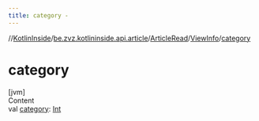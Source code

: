 ```yaml
---
title: category -
---
```

//[KotlinInside](../../../index.md)/[be.zvz.kotlininside.api.article](../../index.md)/[ArticleRead](../index.md)/[ViewInfo](index.md)/[category](category.md)



# category  
[jvm]  
Content  
val [category](category.md): [Int](https://kotlinlang.org/api/latest/jvm/stdlib/kotlin/-int/index.html)  



